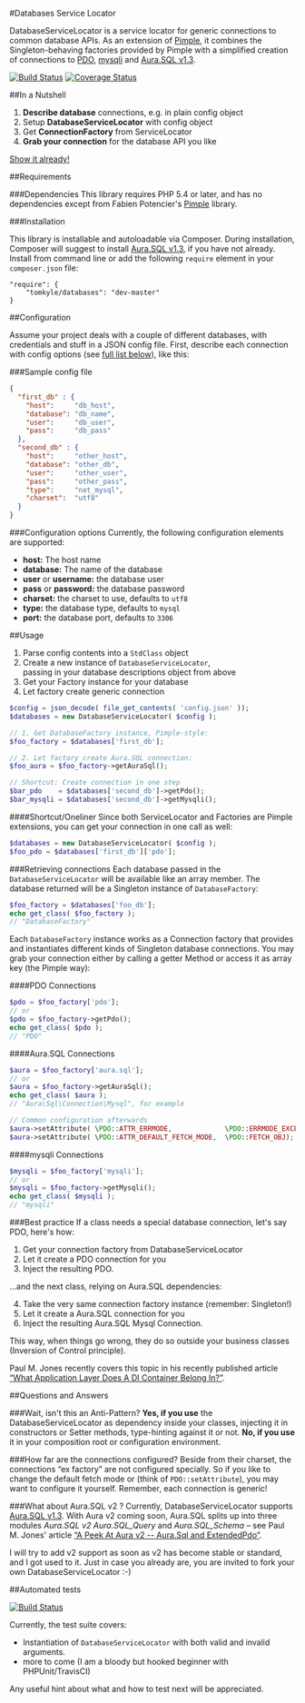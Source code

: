 #Databases Service Locator  

DatabaseServiceLocator is a service locator for generic connections to common database APIs. As an extension of [Pimple](https://github.com/fabpot/Pimple), it combines the Singleton-behaving factories provided by Pimple with a simplified creation of connections to [PDO](http://de.php.net/manual/en/book.pdo.php), [mysqli](http://www.php.net/manual/en/book.mysqli.php) and [Aura.SQL v1.3](https://github.com/auraphp/Aura.Sql/tree/master). 

[![Build Status](https://travis-ci.org/tomkyle/Databases.png?branch=master)](https://travis-ci.org/tomkyle/Databases)
[![Coverage Status](https://coveralls.io/repos/tomkyle/Databases/badge.png)](https://coveralls.io/r/tomkyle/Databases)

##In a Nutshell

1. **Describe database** connections, e.g. in plain config object
2. Setup **DatabaseServiceLocator** with config object 
3. Get **ConnectionFactory** from ServiceLocator
4. **Grab your connection** for the database API you like

[Show it already!](#usage)


##Requirements

###Dependencies
This library requires PHP 5.4 or later, and has no dependencies except from Fabien Potencier's [Pimple](https://github.com/fabpot/Pimple) library. 



###Installation

This library is installable and autoloadable via Composer. During installation, Composer will suggest to install [Aura.SQL v1.3](http://github.com/auraphp/Aura.Sql/tree/1.3.0), if you have not already. Install from command line or add the following `require` element in your `composer.json` file:

    "require": {
        "tomkyle/databases": "dev-master"
    }





##Configuration

Assume your project deals with a couple of different databases, with credentials and stuff in a JSON config file. First, describe each connection with config options (see [full list below](#configuration-options)), like this:

###Sample config file
```json
{
  "first_db" : {
    "host":     "db_host",
    "database": "db_name",
    "user":     "db_user",
    "pass":     "db_pass"
  },
  "second_db" : {
    "host":     "other_host",
    "database": "other_db",
    "user":     "other_user",
    "pass":     "other_pass",
    "type":     "not_mysql",
    "charset":  "utf8"
  }
}
```

###Configuration options
Currently, the following configuration elements are supported:

- **host:** The host name
- **database:** The name of the database
- **user** or **username:** the database user
- **pass** or **password:** the database password
- **charset:** the charset to use, defaults to `utf8`
- **type:** the database type, defaults to `mysql`
- **port:** the database port, defaults to `3306`


##Usage

1. Parse config contents into a `StdClass` object
2. Create a new instance of `DatabaseServiceLocator`,  
   passing in your database descriptions object from above
3. Get your Factory instance for your database
4. Let factory create generic connection 

```php
$config = json_decode( file_get_contents( 'config.json' ));
$databases = new DatabaseServiceLocator( $config );

// 1. Get DatabaseFactory instance, Pimple-style:
$foo_factory = $databases['first_db'];

// 2. Let factory create Aura.SQL connection:
$foo_aura = $foo_factory->getAuraSql();

// Shortcut: Create connection in one step
$bar_pdo    = $databases['second_db']->getPdo();
$bar_mysqli = $databases['second_db']->getMysqli();
```

####Shortcut/Oneliner
Since both ServiceLocator and Factories are Pimple extensions, you can get your connection in one call as well:

```php
$databases = new DatabaseServiceLocator( $config );
$foo_pdo = $databases['first_db']['pdo'];
```


###Retrieving connections
Each database passed in the `DatabaseServiceLocator` will be available like an array member. The database returned will be a Singleton instance of `DatabaseFactory`:

```php
$foo_factory = $databases['foo_db'];  
echo get_class( $foo_factory );
// "DatabaseFactory"
```

Each `DatabaseFactory` instance works as a Connection factory that provides and instantiates different kinds of Singleton database connections. You may grab your connection either by calling a getter Method or access it as array key (the Pimple way):

####PDO Connections

```php
$pdo = $foo_factory['pdo'];
// or 
$pdo = $foo_factory->getPdo();
echo get_class( $pdo );
// "PDO"
```

####Aura.SQL Connections

```php
$aura = $foo_factory['aura.sql'];
// or 
$aura = $foo_factory->getAuraSql();
echo get_class( $aura );
// "Aura\Sql\Connection\Mysql", for example

// Common configuration afterwards
$aura->setAttribute( \PDO::ATTR_ERRMODE,             \PDO::ERRMODE_EXCEPTION );
$aura->setAttribute( \PDO::ATTR_DEFAULT_FETCH_MODE,  \PDO::FETCH_OBJ);
```



####mysqli Connections

```php
$mysqli = $foo_factory['mysqli'];
// or 
$mysqli = $foo_factory->getMysqli();
echo get_class( $mysqli );
// "mysqli"
```

###Best practice
If a class needs a special database connection, let's say PDO, here's how: 

1. Get your connection factory from DatabaseServiceLocator
2. Let it create a PDO connection for you 
3. Inject the resulting PDO. 

…and the next class, relying on Aura.SQL dependencies:

4. Take the very same connection factory instance (remember: Singleton!)
5. Let it create a Aura.SQL connection for you
6. Inject the resulting Aura.SQL Mysql Connection. 

This way, when things go wrong, they do so outside your business classes (Inversion of Control principle).

Paul M. Jones recently covers this topic in his recently published article [“What Application Layer Does A DI Container Belong In?”](http://paul-m-jones.com/archives/5914).


##Questions and Answers


###Wait, isn't this an Anti-Pattern?
**Yes, if you use** the DatabaseServiceLocator as dependency inside your classes, injecting it in constructors or Setter methods, type-hinting against it or not. **No, if you use** it in your composition root or configuration environment.


###How far are the connections configured?
Beside from their charset, the connections “ex factory” are not configured specially. So if you like to change the default fetch mode or (think of `PDO::setAttribute`), you may want to configure it yourself. Remember, each connection is generic!

###What about Aura.SQL v2 ?
Currently, DatabaseServiceLocator supports [Aura.SQL v1.3](http://github.com/auraphp/Aura.Sql/tree/1.3.0). With Aura v2 coming soon, Aura.SQL splits up into three modules *Aura.SQL v2  Aura.SQL_Query* and *Aura.SQL_Schema* – see Paul M. Jones' article [“A Peek At Aura v2 -- Aura.Sql and ExtendedPdo”](http://auraphp.com/blog/2013/10/21/aura-sql-v2-extended-pdo/). 

I will try to add v2 support as soon as v2 has become stable or standard, and I got used to it. Just in case you already are, you are invited to fork your own DatabaseServiceLocator :-)



##Automated tests

[![Build Status](https://travis-ci.org/tomkyle/Databases.png?branch=master)](https://travis-ci.org/tomkyle/Databases)

Currently, the test suite covers:

- Instantiation of `DatabaseServiceLocator` with both valid and invalid arguments.
- more to come (I am a bloody but hooked beginner with PHPUnit/TravisCI)

Any useful hint about what and how to test next will be appreciated.

